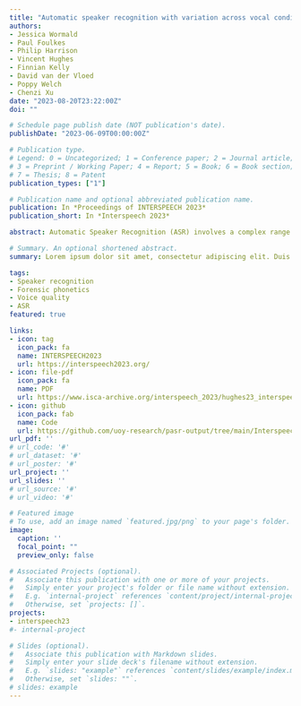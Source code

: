 ```yaml
---
title: "Automatic speaker recognition with variation across vocal conditions: a controlled experiment with implications for forensics"
authors:
- Jessica Wormald
- Paul Foulkes
- Philip Harrison
- Vincent Hughes
- Finnian Kelly
- David van der Vloed
- Poppy Welch
- Chenzi Xu
date: "2023-08-20T23:22:00Z"
doi: ""

# Schedule page publish date (NOT publication's date).
publishDate: "2023-06-09T00:00:00Z"

# Publication type.
# Legend: 0 = Uncategorized; 1 = Conference paper; 2 = Journal article;
# 3 = Preprint / Working Paper; 4 = Report; 5 = Book; 6 = Book section;
# 7 = Thesis; 8 = Patent
publication_types: ["1"]

# Publication name and optional abbreviated publication name.
publication: In *Proceedings of INTERSPEECH 2023*
publication_short: In *Interspeech 2023*

abstract: Automatic Speaker Recognition (ASR) involves a complex range of processes to extract, model, and compare speaker-specific information from a pair of voice samples. Using heavily controlled recordings, this paper explores the impact of specific vocal conditions (i.e. vocal setting, disguise, accent guises) on ASR performance. When vocal conditions are matched, ASR performance is generally excellent (whisper is an exception). When conditions are mismatched, as in most forensic cases, we see an increase in discrimination and calibration error in some cases. The most problematic mismatches are those involving whisper and supralaryngeal vocal settings; these produce the greatest phonetic changes to speech. Mismatches involving high pitch also produce poor performance, although this appears to be driven by speaker-specific differences in articulatory implementation. We discuss the implications of the findings for the use of ASR in forensic casework and the interpretability of system output.

# Summary. An optional shortened abstract.
summary: Lorem ipsum dolor sit amet, consectetur adipiscing elit. Duis posuere tellus ac convallis placerat. Proin tincidunt magna sed ex sollicitudin condimentum.

tags:
- Speaker recognition
- Forensic phonetics
- Voice quality
- ASR
featured: true

links:
- icon: tag
  icon_pack: fa
  name: INTERSPEECH2023
  url: https://interspeech2023.org/
- icon: file-pdf
  icon_pack: fa
  name: PDF
  url: https://www.isca-archive.org/interspeech_2023/hughes23_interspeech.pdf
- icon: github
  icon_pack: fab
  name: Code
  url: https://github.com/uoy-research/pasr-output/tree/main/Interspeech_23_Calibration
url_pdf: ''
# url_code: '#'
# url_dataset: '#'
# url_poster: '#'
url_project: ''
url_slides: ''
# url_source: '#'
# url_video: '#'

# Featured image
# To use, add an image named `featured.jpg/png` to your page's folder. 
image:
  caption: ''
  focal_point: ""
  preview_only: false

# Associated Projects (optional).
#   Associate this publication with one or more of your projects.
#   Simply enter your project's folder or file name without extension.
#   E.g. `internal-project` references `content/project/internal-project/index.md`.
#   Otherwise, set `projects: []`.
projects:
- interspeech23
#- internal-project

# Slides (optional).
#   Associate this publication with Markdown slides.
#   Simply enter your slide deck's filename without extension.
#   E.g. `slides: "example"` references `content/slides/example/index.md`.
#   Otherwise, set `slides: ""`.
# slides: example
---
```


